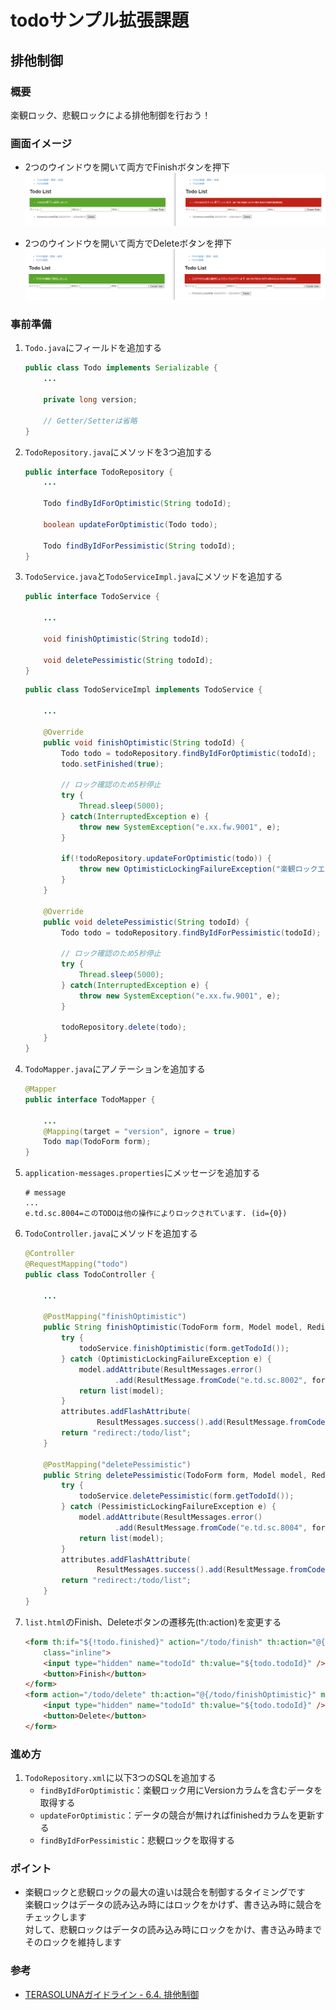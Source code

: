 # todoサンプル拡張課題
## 排他制御
### 概要
楽観ロック、悲観ロックによる排他制御を行おう！

### 画面イメージ
- 2つのウインドウを開いて両方でFinishボタンを押下
  ![画面イメージ1](./pic1.PNG "画面イメージ1")

- 2つのウインドウを開いて両方でDeleteボタンを押下
  ![画面イメージ2](./pic2.PNG "画面イメージ2")

### 事前準備
1. `Todo.java`にフィールドを追加する
   ```java
   public class Todo implements Serializable {
       ...

       private long version;

       // Getter/Setterは省略
   }
   ```

2. `TodoRepository.java`にメソッドを3つ追加する
   ```java
   public interface TodoRepository {
       ...

       Todo findByIdForOptimistic(String todoId);

       boolean updateForOptimistic(Todo todo);

       Todo findByIdForPessimistic(String todoId);
   }
   ```

3. `TodoService.java`と`TodoServiceImpl.java`にメソッドを追加する
   ```java
   public interface TodoService {

       ...

       void finishOptimistic(String todoId);

       void deletePessimistic(String todoId);
   }
   ```

   ```java
   public class TodoServiceImpl implements TodoService {

       ...

       @Override
       public void finishOptimistic(String todoId) {
           Todo todo = todoRepository.findByIdForOptimistic(todoId);
           todo.setFinished(true);

           // ロック確認のため5秒停止
           try {
               Thread.sleep(5000);
           } catch(InterruptedException e) {
               throw new SystemException("e.xx.fw.9001", e);
           }

           if(!todoRepository.updateForOptimistic(todo)) {
               throw new OptimisticLockingFailureException("楽観ロックエラー");
           }
       }

       @Override
       public void deletePessimistic(String todoId) {
           Todo todo = todoRepository.findByIdForPessimistic(todoId);

           // ロック確認のため5秒停止
           try {
               Thread.sleep(5000);
           } catch(InterruptedException e) {
               throw new SystemException("e.xx.fw.9001", e);
           }

           todoRepository.delete(todo);
       }
   }
   ```

4. `TodoMapper.java`にアノテーションを追加する
   ```java
   @Mapper
   public interface TodoMapper {

       ...
       @Mapping(target = "version", ignore = true)
       Todo map(TodoForm form);
   }
   ```

5. `application-messages.properties`にメッセージを追加する
   ```properties
   # message
   ...
   e.td.sc.8004=このTODOは他の操作によりロックされています. (id={0})
   ```

6. `TodoController.java`にメソッドを追加する
   ```java
   @Controller
   @RequestMapping("todo")
   public class TodoController {

       ...

       @PostMapping("finishOptimistic")
       public String finishOptimistic(TodoForm form, Model model, RedirectAttributes attributes) {
           try {
               todoService.finishOptimistic(form.getTodoId());
           } catch (OptimisticLockingFailureException e) {
               model.addAttribute(ResultMessages.error()
                       .add(ResultMessage.fromCode("e.td.sc.8002", form.getTodoId())));
               return list(model);
           }
           attributes.addFlashAttribute(
                   ResultMessages.success().add(ResultMessage.fromCode("i.td.sc.0001")));
           return "redirect:/todo/list";
       }

       @PostMapping("deletePessimistic")
       public String deletePessimistic(TodoForm form, Model model, RedirectAttributes attributes) {
           try {
               todoService.deletePessimistic(form.getTodoId());
           } catch (PessimisticLockingFailureException e) {
               model.addAttribute(ResultMessages.error()
                       .add(ResultMessage.fromCode("e.td.sc.8004", form.getTodoId())));
               return list(model);
           }
           attributes.addFlashAttribute(
                   ResultMessages.success().add(ResultMessage.fromCode("i.td.sc.0002")));
           return "redirect:/todo/list";
       }
   }
   ```

7. `list.html`のFinish、Deleteボタンの遷移先(th:action)を変更する
   ```html
   <form th:if="${!todo.finished}" action="/todo/finish" th:action="@{/todo/finishOptimistic}" method="post"
       class="inline">
       <input type="hidden" name="todoId" th:value="${todo.todoId}" />
       <button>Finish</button>
   </form>
   <form action="/todo/delete" th:action="@{/todo/finishOptimistic}" method="post" class="inline">
       <input type="hidden" name="todoId" th:value="${todo.todoId}" />
       <button>Delete</button>
   </form>
   ```

### 進め方
1. `TodoRepository.xml`に以下3つのSQLを追加する
   - `findByIdForOptimistic`：楽観ロック用にVersionカラムを含むデータを取得する
   - `updateForOptimistic`：データの競合が無ければfinishedカラムを更新する
   - `findByIdForPessimistic`：悲観ロックを取得する

### ポイント
- 楽観ロックと悲観ロックの最大の違いは競合を制御するタイミングです  
  楽観ロックはデータの読み込み時にはロックをかけず、書き込み時に競合をチェックします  
  対して、悲観ロックはデータの読み込み時にロックをかけ、書き込み時までそのロックを維持します

### 参考
- [TERASOLUNAガイドライン - 6.4. 排他制御](https://terasolunaorg.github.io/guideline/current/ja/ArchitectureInDetail/DataAccessDetail/ExclusionControl.html)